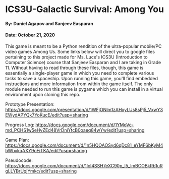 # ICS3U-Galactic Survival: Among You
#### By: Daniel Agapov and Sanjeev Easparan
#### Date: October 21, 2020

This game is meant to be a Python rendition of the ultra-popular mobile/PC video games Among Us. 
Some links below will direct you to google files pertaining to this project made for Ms. Luce's 
ICS3U (Introduction to Computer Science) course that Sanjeev Easparan and I are taking in Grade 11. 
Without having to read through these files, though, this game is essentially a single-player 
game in which you need to complete various tasks to save a spaceship. Upon running this game, you'll 
find embedded instructions and more information from within the game itself. The only module needed 
to run this game is pygame which you can install in a virtual environment upon cloning this repo. 

Prototype Presentation:
https://docs.google.com/presentation/d/1WFjONlm1zAHxyLUs8sPj5_VxwY3EWydAPYQk7YoKucE/edit?usp=sharing

Progress Log:
https://docs.google.com/document/d/1YMoVc-md_PCHS1w5eHvZEd48VrDniYtcB0oaeq84wYw/edit?usp=sharing

Game Plan:
https://docs.google.com/document/d/1n5HQOAOSyd6qDc81_eYMF6bKyM4bWbxkqAXY9oEjTKA/edit?usp=sharing

Pseudocode:
https://docs.google.com/document/d/1lol4SSH7eXC90p_l5_lmBCOBkRb1uRgLLYBrUqjYmkc/edit?usp=sharing
